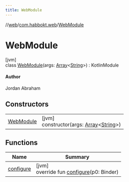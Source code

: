 ```yaml
---
title: WebModule
---
```

//[web](../../../index.html)/[com.habbokt.web](../index.html)/[WebModule](index.html)



# WebModule



[jvm]\
class [WebModule](index.html)(args: [Array](https://kotlinlang.org/api/latest/jvm/stdlib/kotlin/-array/index.html)&lt;[String](https://kotlinlang.org/api/latest/jvm/stdlib/kotlin/-string/index.html)&gt;) : KotlinModule

#### Author



Jordan Abraham



## Constructors


| | |
|---|---|
| [WebModule](-web-module.html) | [jvm]<br>constructor(args: [Array](https://kotlinlang.org/api/latest/jvm/stdlib/kotlin/-array/index.html)&lt;[String](https://kotlinlang.org/api/latest/jvm/stdlib/kotlin/-string/index.html)&gt;) |


## Functions


| Name | Summary |
|---|---|
| [configure](index.html#-1079151965%2FFunctions%2F746096328) | [jvm]<br>override fun [configure](index.html#-1079151965%2FFunctions%2F746096328)(p0: Binder) |

